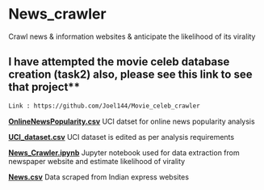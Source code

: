 # News_crawler
Crawl news &amp; information websites &amp; anticipate the likelihood of its virality

## I have attempted the movie celeb database creation (task2) also, please see this link to see that project**
```diff
Link : https://github.com/Joel144/Movie_celeb_crawler
```

[**OnlineNewsPopularity.csv**](https://github.com/Joel144/News_crawler/blob/master/OnlineNewsPopularity.csv)  UCI datset for online news popularity analysis

[**UCI_dataset.csv**](https://github.com/Joel144/News_crawler/blob/master/UCI_dataset.csv)  UCI dataset is edited as per analysis requirements

[**News_Crawler.ipynb**](https://github.com/Joel144/News_crawler/blob/master/News_Crawler.ipynb)  Jupyter notebook used for data extraction from newspaper website and estimate likelihood of virality

[**News.csv**](https://github.com/Joel144/News_crawler/blob/master/News.csv)  Data scraped from Indian express websites
